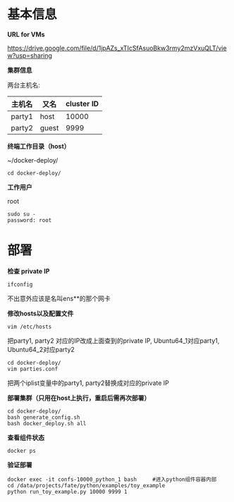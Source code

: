 # 基本信息

**URL for VMs**

https://drive.google.com/file/d/1jpAZs_xTIcSfAsuoBkw3rmy2mzVxuQLT/view?usp=sharing


**集群信息**

两台主机名: 

| 主机名 | 又名   | cluster ID |
| ------ | ----- | ---------- |
| party1 | host | 10000      |
| party2 | guest | 9999       |



**终端工作目录（host）**

~/docker-deploy/

```
cd docker-deploy/
```



**工作用户**

root

```
sudo su -
password: root
```



# 部署

**检查 private IP**
```
ifconfig
```
不出意外应该是名叫ens\*\*的那个网卡

**修改hosts以及配置文件**
```
vim /etc/hosts
```
把party1, party2 对应的IP改成上面查到的private IP, Ubuntu64_1对应party1, Ubuntu64_2对应party2

```
cd docker-deploy/
vim parties.conf
```
把两个iplist变量中的party1, party2替换成对应的private IP

**部署集群（只用在host上执行，重启后需再次部署）**

```
cd docker-deploy/
bash generate_config.sh
bash docker_deploy.sh all
```



**查看组件状态**

```
docker ps
```



**验证部署**

```
docker exec -it confs-10000_python_1 bash     #进入python组件容器内部
cd /data/projects/fate/python/examples/toy_example
python run_toy_example.py 10000 9999 1 
```



